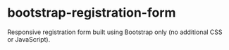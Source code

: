 # bootstrap-registration-form
Responsive registration form built using Bootstrap only (no additional CSS or JavaScript).
